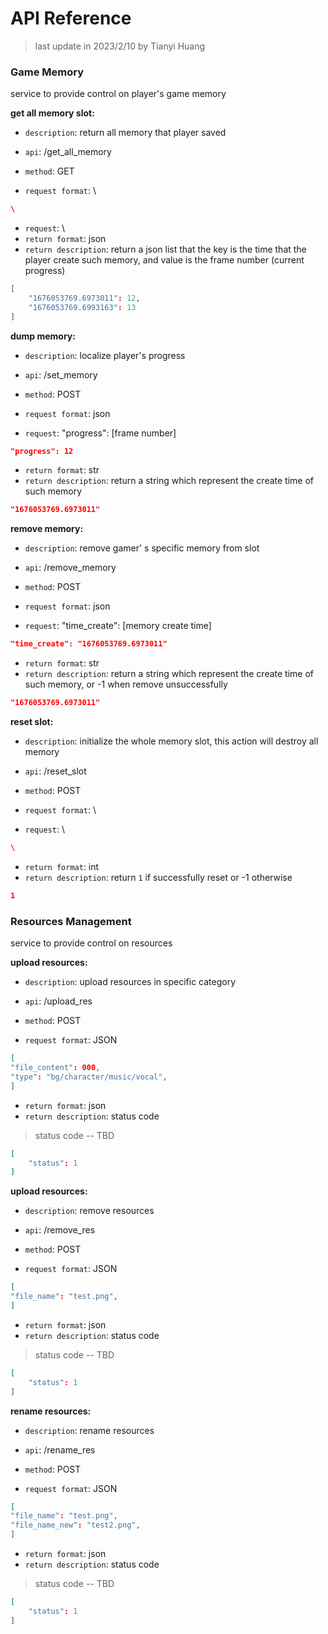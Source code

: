 # API Reference

> last update in 2023/2/10 by Tianyi Huang

### Game Memory

service to provide control on player's game memory

**get all memory slot:** 

+ `description`: return all memory that player saved

+ `api`: /get_all_memory
+ `method`: GET
+ `request format`: \

```json
\
```

+ `request`: \
+ `return format`: json
+ `return description`: return a json list that the key is the time that the player create such memory, and value is the frame number (current progress)

```json
[
    "1676053769.6973011": 12,
    "1676053769.6993163": 13
]
```

**dump memory:**

+ `description`: localize player's progress

+ `api`: /set_memory
+ `method`: POST
+ `request format`: json
+ `request`: "progress": [frame number]

```json
"progress": 12 
```

+ `return format`: str
+ `return description`: return a string which represent the create time of such memory

```json
"1676053769.6973011"
```

**remove memory:**

+ `description`: remove gamer' s specific memory from slot

+ `api`: /remove_memory
+ `method`: POST
+ `request format`: json
+ `request`: "time_create": [memory create time]

```json
"time_create": "1676053769.6973011"
```

+ `return format`: str
+ `return description`: return a string which represent the create time of such memory, or -1 when remove unsuccessfully 

```json
"1676053769.6973011"
```

**reset slot:**

+ `description`: initialize the whole memory slot, this action will destroy all memory

+ `api`: /reset_slot
+ `method`: POST
+ `request format`: \
+ `request`: \

```json
\
```

+ `return format`: int
+ `return description`: return `1` if successfully reset or -1 otherwise   

```json
1
```

### Resources Management 

service to provide control on resources

**upload resources:** 

+ `description`: upload resources in specific category 

+ `api`: /upload_res
+ `method`: POST
+ `request format`: JSON

```json
[
"file_content": 000,
"type": "bg/character/music/vocal",
]
```

+ `return format`: json
+ `return description`: status code

> status code -- TBD

```json
[
    "status": 1
]
```

**upload resources:** 

+ `description`: remove resources 

+ `api`: /remove_res
+ `method`: POST
+ `request format`: JSON

```json
[
"file_name": "test.png",
]
```

+ `return format`: json
+ `return description`: status code

> status code -- TBD

```json
[
    "status": 1
]
```

**rename resources:** 

+ `description`: rename resources 

+ `api`: /rename_res
+ `method`: POST
+ `request format`: JSON

```json
[
"file_name": "test.png",
"file_name_new": "test2.png",
]
```

+ `return format`: json
+ `return description`: status code

> status code -- TBD

```json
[
    "status": 1
]
```

